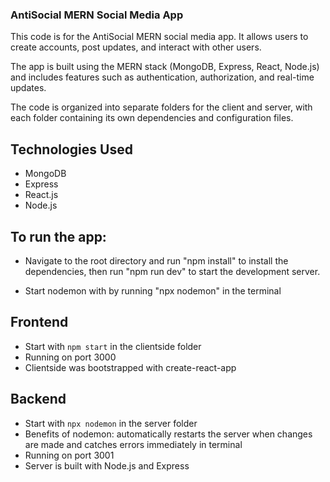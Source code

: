 ### AntiSocial MERN Social Media App    

This code is for the AntiSocial MERN social media app. It allows users to create accounts, post updates, and interact with other users.
 
The app is built using the MERN stack (MongoDB, Express, React, Node.js) and includes features such as authentication, authorization, and real-time updates.

The code is organized into separate folders for the client and server, with each folder containing its own dependencies and configuration files.

## Technologies Used
- MongoDB
- Express
- React.js
- Node.js



## To run the app: 
- Navigate to the root directory and run "npm install" to install the dependencies, then run "npm run dev" to start the development server.

- Start nodemon with by running "npx nodemon" in the terminal


## Frontend
- Start with `npm start` in the clientside folder
- Running on port 3000
- Clientside was bootstrapped with create-react-app

## Backend
- Start with `npx nodemon` in the server folder
- Benefits of nodemon: automatically restarts the server when changes are made and catches errors immediately in terminal
- Running on port 3001
- Server is built with Node.js and Express

<!-- leaving comments within the code to aid in optional cloning for portfolio purposes.  Change things to make this your own as needed.  #ittakesavillage -->